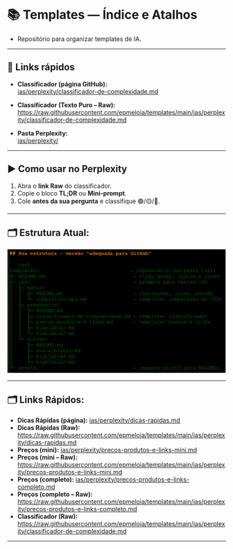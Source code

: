 # 📚 Templates — Índice e Atalhos

- Repositório para organizar templates de IA.

---

## 🔗 Links rápidos
- **Classificador (página GitHub):**  
  [ias/perplexity/classificador-de-complexidade.md](ias/perplexity/classificador-de-complexidade.md)

- **Classificador (Texto Puro – Raw):**  
  https://raw.githubusercontent.com/epmeloia/templates/main/ias/perplexity/classificador-de-complexidade.md

- **Pasta Perplexity:**  
  [ias/perplexity/](ias/perplexity/)

---

## ▶️ Como usar no Perplexity
1. Abra o **link Raw** do classificador.  
2. Copie o bloco **TL;DR** ou **Mini-prompt**.  
3. Cole **antes da sua pergunta** e classifique 🟢/🟡/🔴.

---

## 🗂 Estrutura Atual:

![print Perplexity](assets/print-perplexity.png)

---

## 🗂 Links Rápidos:

- **Dicas Rápidas (página):** [ias/perplexity/dicas-rapidas.md](ias/perplexity/dicas-rapidas.md)
- **Dicas Rápidas (Raw):** https://raw.githubusercontent.com/epmeloia/templates/main/ias/perplexity/dicas-rapidas.md
- **Preços (mini):** [ias/perplexity/precos-produtos-e-links-mini.md](ias/perplexity/precos-produtos-e-links-mini.md)
- **Preços (mini – Raw):** https://raw.githubusercontent.com/epmeloia/templates/main/ias/perplexity/precos-produtos-e-links-mini.md
- **Preços (completo):** [ias/perplexity/precos-produtos-e-links-completo.md](ias/perplexity/precos-produtos-e-links-completo.md)
- **Preços (completo – Raw):** https://raw.githubusercontent.com/epmeloia/templates/main/ias/perplexity/precos-produtos-e-links-completo.md
- **Classificador (Raw):** https://raw.githubusercontent.com/epmeloia/templates/main/ias/perplexity/classificador-de-complexidade.md

---
